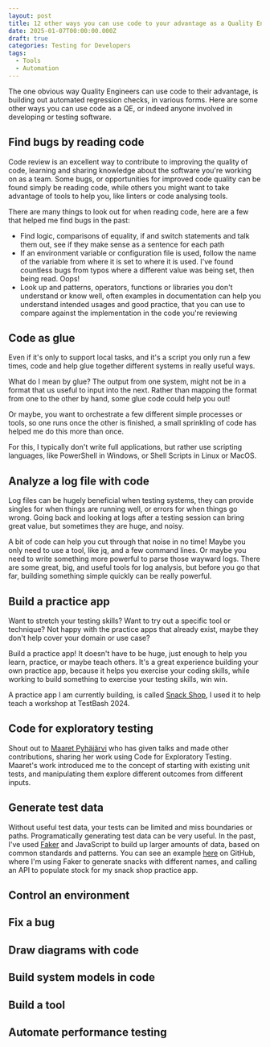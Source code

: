 ```yaml
---
layout: post
title: 12 other ways you can use code to your advantage as a Quality Engineer
date: 2025-01-07T00:00:00.000Z
draft: true
categories: Testing for Developers
tags:
  - Tools
  - Automation
---
```


The one obvious way Quality Engineers can use code to their advantage, is building out automated regression checks, in various forms. Here are some other ways you can use code as a QE, or indeed anyone involved in developing or testing software.

## Find bugs by reading code

Code review is an excellent way to contribute to improving the quality of code, learning and sharing knowledge about the software you're working on as a team. Some bugs, or opportunities for improved code quality can be found simply be reading code, while others you might want to take advantage of tools to help you, like linters or code analysing tools.

There are many things to look out for when reading code, here are a few that helped me find bugs in the past:

* Find logic, comparisons of equality, if and switch statements and talk them out, see if they make sense as a sentence for each path
* If an environment variable or configuration file is used, follow the name of the variable from where it is set to where it is used. I've found countless bugs from typos where a different value was being set, then being read. Oops!
* Look up and patterns, operators, functions or libraries you don't understand or know well, often examples in documentation can help you understand intended usages and good practice, that you can use to compare against the implementation in the code you're reviewing

## Code as glue

Even if it's only to support local tasks, and it's a script you only run a few times, code and help glue together different systems in really useful ways.

What do I mean by glue? The output from one system, might not be in a format that us useful to input into the next. Rather than mapping the format from one to the other by hand, some glue code could help you out!

Or maybe, you want to orchestrate a few different simple processes or tools, so one runs once the other is finished, a small sprinkling of code has helped me do this more than once.

For this, I typically don't write full applications, but rather use scripting languages, like PowerShell in Windows, or Shell Scripts in Linux or MacOS.

## Analyze a log file with code

Log files can be hugely beneficial when testing systems, they can provide singles for when things are running well, or errors for when things go wrong. Going back and looking at logs after a testing session can bring great value, but sometimes they are huge, and noisy.

A bit of code can help you cut through that noise in no time! Maybe you only need to use a tool, like jq, and a few command lines. Or maybe you need to write something more powerful to parse those wayward logs. There are some great, big, and useful tools for log analysis, but before you go that far, building something simple quickly can be really powerful.

## Build a practice app

Want to stretch your testing skills? Want to try out a specific tool or technique? Not happy with the practice apps that already exist, maybe they don't help cover your domain or use case?

Build a practice app! It doesn't have to be huge, just enough to help you learn, practice, or maybe teach others. It's a great experience building your own practice app, because it helps you exercise your coding skills, while working to build something to exercise your testing skills, win win.

A practice app I am currently building, is called [Snack Shop](https://github.com/make-believe-labs/snack-shop/tree/main), I used it to help teach a workshop at TestBash 2024.

## Code for exploratory testing

Shout out to [Maaret Pyhäjärvi](https://www.linkedin.com/in/maaret/) who has given talks and made other contributions, sharing her work using Code for Exploratory Testing. Maaret's work introduced me to the concept of starting with existing unit tests, and manipulating them explore different outcomes from different inputs.

## Generate test data

Without useful test data, your tests can be limited and miss boundaries or paths. Programatically generating test data can be very useful. In the past, I've used [Faker](https://fakerjs.dev/) and JavaScript to build up larger amounts of data, based on common standards and patterns. You can see an example [here](https://github.com/make-believe-labs/snack-shop/blob/main/dev/stock_snacks.js) on GitHub, where I'm using Faker to generate snacks with different names, and calling an API to populate stock for my snack shop practice app.

## Control an environment

## Fix a bug

## Draw diagrams with code

## Build system models in code

## Build a tool

## Automate performance testing
